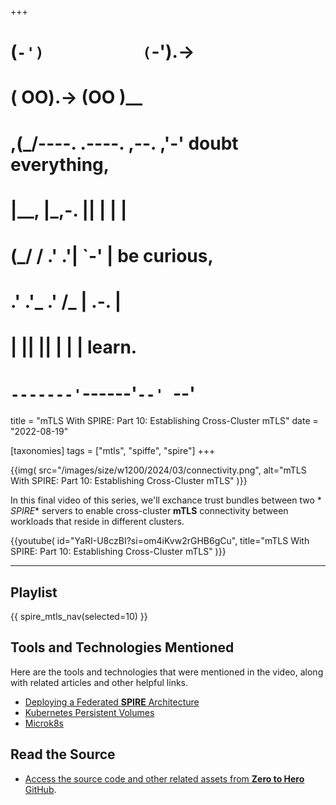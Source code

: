 +++
#   (`-')           (`-').->
#   ( OO).->        (OO )__
# ,(_/----. .----. ,--. ,'-' doubt everything,
# |__,    |\_,-.  ||  | |  |
#  (_/   /    .' .'|  `-'  | be curious,
#  .'  .'_  .'  /_ |  .-.  |
# |       ||      ||  | |  | learn.
# `-------'`------'`--' `--'

title = "mTLS With SPIRE: Part 10: Establishing Cross-Cluster mTLS"
date = "2022-08-19"

[taxonomies]
tags = ["mtls", "spiffe", "spire"]
+++

{{img(
  src="/images/size/w1200/2024/03/connectivity.png",
  alt="mTLS With SPIRE: Part 10: Establishing Cross-Cluster mTLS"
)}}

In this final video of this series, we'll exchance trust bundles between two *
*SPIRE** servers to enable cross-cluster **mTLS** connectivity between workloads
that reside in different clusters.

{{youtube(
  id="YaRI-U8czBI?si=om4iKvw2rGHB6gCu", 
  title="mTLS With SPIRE: Part 10: Establishing Cross-Cluster mTLS"
)}}

--------

## Playlist

{{ spire_mtls_nav(selected=10) }}

## Tools and Technologies Mentioned

Here are the tools and technologies that were mentioned in the video, along with
related articles and other helpful links.

* [Deploying a Federated **SPIRE** Architecture](https://spiffe.io/docs/latest/architecture/federation/readme/)
* [Kubernetes Persistent Volumes](https://kubernetes.io/docs/concepts/storage/persistent-volumes/)
* [Microk8s](https://microk8s.io/)

## Read the Source

* [Access the source code and other related assets from **Zero to Hero** GitHub](https://github.com/zerotohero-dev/spire-mtls).
